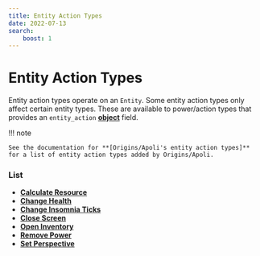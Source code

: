 ```yaml
---
title: Entity Action Types
date: 2022-07-13
search:
    boost: 1
---
```


#   Entity Action Types

Entity action types operate on an `Entity`. Some entity action types only affect certain entity types. These are available to power/action types that provides an `entity_action` **[object]** field.

!!! note

    See the documentation for **[Origins/Apoli's entity action types]** for a list of entity action types added by Origins/Apoli.


### List

* [**Calculate Resource**](entity_action_types/calculate_resource.md)
* [**Change Health**](entity_action_types/change_health.md)
* [**Change Insomnia Ticks**](entity_action_types/change_insomnia_ticks.md)
* [**Close Screen**](entity_action_types/close_screen.md)
* [**Open Inventory**](entity_action_types/open_inventory.md)
* [**Remove Power**](entity_action_types/remove_power.md)
* [**Set Perspective**](entity_action_types/set_perspective.md)



[object]: https://origins.readthedocs.io/en/latest/types/data_types/object
[Origins/Apoli's entity action types]: https://origins.readthedocs.io/en/latest/types/entity_action_types
